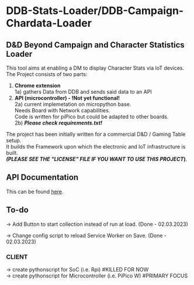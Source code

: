 # DDB-Stats-Loader/DDB-Campaign-Chardata-Loader
## D&D Beyond Campaign and Character Statistics Loader  
This tool aims at enabling a DM to display Character Stats via IoT devices.  
The Project consists of two parts:  
1) **Chrome extension**   
  1a) gathers Data from DDB and sends said data to an API
2) **API (microcontroller) - !Not yet functional!**  
  2a) current implemetation on micropython base.    
      Needs Board with Network capabilities.  
      Code is written for piPico but could be adapted to other boards.  
  2b) _**Please check requirements.txt!**_

The project has been initially written for a commercial D&D / Gaming Table setup.    
It builds the Framework upon which the electronic and IoT infrastructure is built.  
**_(PLEASE SEE THE "LICENSE" FILE IF YOU WANT TO USE THIS PROJECT_)**.

## API Documentation  
This can be found [here](https://github.com/Scout064/DDB-Stats-Loader/blob/main/Api_Documentation.md).  


## To-do  
-> Add Button to start collection instead of run at load.  (Done - 02.03.2023)

-> Change config script to reload Service Worker on Save. (Done - 02.03.2023)

### CLIENT  
-> create pythonscript for SoC (i.e. Rpi) #KILLED FOR NOW  
-> create pythonscript for Microcontroller (i.e. PiPico W) #PRIMARY FOCUS
